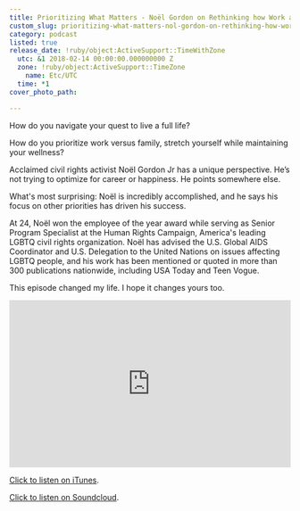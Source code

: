 ```yaml
---
title: Prioritizing What Matters - Noël Gordon on Rethinking how Work and Life Intertwine
custom_slug: prioritizing-what-matters-nol-gordon-on-rethinking-how-work-and-life-intertwine
category: podcast
listed: true
release_date: !ruby/object:ActiveSupport::TimeWithZone
  utc: &1 2018-02-14 00:00:00.000000000 Z
  zone: !ruby/object:ActiveSupport::TimeZone
    name: Etc/UTC
  time: *1
cover_photo_path: 

---
```

How do you navigate your quest to live a full life?

How do you prioritize work versus family, stretch yourself while maintaining your wellness?

Acclaimed civil rights activist Noël Gordon Jr has a unique perspective. He’s not trying to optimize for career or happiness. He points somewhere else.

What's most surprising: Noël is incredibly accomplished, and he says his focus on other priorities has driven his success.

At 24, Noël won the employee of the year award while serving as Senior Program Specialist at the Human Rights Campaign, America's leading LGBTQ civil rights organization. Noël has advised the U.S. Global AIDS Coordinator and U.S. Delegation to the United Nations on issues affecting LGBTQ people, and his work has been mentioned or quoted in more than 300 publications nationwide, including USA Today and Teen Vogue.

This episode changed my life. I hope it changes yours too.

<iframe width="100%" height="300" scrolling="no" frameborder="no" allow="autoplay" src="https://w.soundcloud.com/player/?url=https%3A//api.soundcloud.com/tracks/396132906&amp;color=%23317cb3&amp;auto_play=false&amp;hide_related=true&amp;show_comments=false&amp;show_user=true&amp;show_reposts=false&amp;show_teaser=true&amp;visual=true"></iframe>

[Click to listen on iTunes](https://itunes.apple.com/us/podcast/positivity-podcast-with-make-school/id1090239384?mt=2).

[Click to listen on Soundcloud](https://soundcloud.com/positivity-dan).